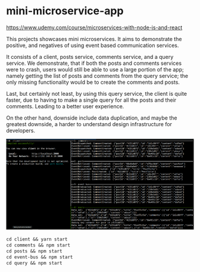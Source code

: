 # mini-microservice-app
https://www.udemy.com/course/microservices-with-node-js-and-react


This projects showcases mini microservices. It aims to demonstrate the positive, and negatives of using event based communication services.

It consists of a client, posts service, comments service, and a query service. We demonstrate, that if both the posts and comments services were to crash, users would still be able to use a large portion of the app; namely getting the list of posts and comments from the query service; the only missing functionality would be to create the comments and posts. 

Last, but certainly not least, by using this query service, the client is quite faster, due to having to make a single query for all the posts and their comments. Leading to a better user experience. 

On the other hand, downside include data duplication, and maybe the greatest downside, a harder to understand design infrastructure for developers.

![showcase-terminal](./showcase-terminal.png)

```
cd client && yarn start
cd comments && npm start
cd posts && npm start
cd event-bus && npm start
cd query && npm start
```
